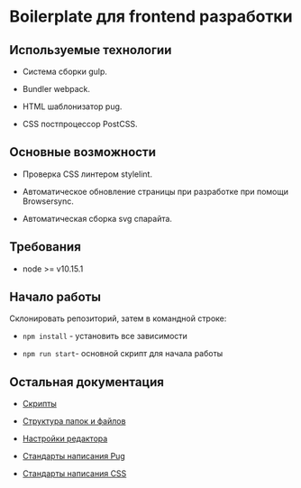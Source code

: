 # Boilerplate для frontend разработки

## Используемые технологии

* Система сборки gulp.

* Bundler webpack.

* HTML шаблонизатор pug.

* CSS постпроцессор PostCSS.

## Основные возможности

* Проверка CSS линтером stylelint.

* Автоматическое обновление страницы при разработке при помощи Browsersync.

* Автоматическая сборка svg спарайта.

## Требования

* node >= v10.15.1

## Начало работы

Склонировать репозиторий, затем в командной строке:

* `npm install` - установить все зависимости

* `npm run start`- основной скрипт для начала работы

## Остальная документация

* [Скрипты](https://github.com/alkorlos/bundler/tree/master/docs/scripts.md)

* [Структура папок и файлов](https://github.com/alkorlos/bundler/tree/master/docs/structure.md)

* [Настройки редактора](https://github.com/alkorlos/bundler/tree/master/docs/editorconfig.md)

* [Стандарты написания Pug](https://github.com/alkorlos/bundler/tree/master/docs/codeguide-html.md)

* [Стандарты написания CSS](https://github.com/alkorlos/bundler/tree/master/docs/codeguide-css.md)
